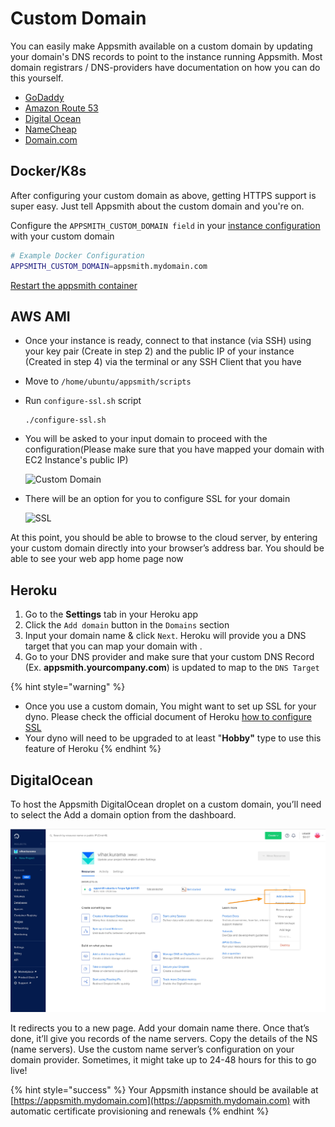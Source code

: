# Custom Domain

You can easily make Appsmith available on a custom domain by updating your domain's DNS records to point to the instance running Appsmith. Most domain registrars / DNS-providers have documentation on how you can do this yourself.

* [GoDaddy](https://in.godaddy.com/help/create-a-subdomain-4080)
* [Amazon Route 53](https://aws.amazon.com/premiumsupport/knowledge-center/create-subdomain-route-53/)
* [Digital Ocean](https://www.digitalocean.com/docs/networking/dns/how-to/add-subdomain/)
* [NameCheap](https://www.namecheap.com/support/knowledgebase/article.aspx/9776/2237/how-to-create-a-subdomain-for-my-domain)
* [Domain.com](https://www.domain.com/help/article/domain-management-how-to-update-subdomains)

## Docker/K8s

After configuring your custom domain as above, getting HTTPS support is super easy. Just tell Appsmith about the custom domain and you're on.

Configure the `APPSMITH_CUSTOM_DOMAIN field` in your [instance configuration](./) with your custom domain

```bash
# Example Docker Configuration
APPSMITH_CUSTOM_DOMAIN=appsmith.mydomain.com
```

[Restart the appsmith container](./)

## AWS AMI

* Once your instance is ready, connect to that instance \(via SSH\) using your key pair \(Create in step 2\) and the public IP of your instance \(Created in step 4\) via the terminal or any SSH Client that you have
* Move to `/home/ubuntu/appsmith/scripts`
* Run `configure-ssl.sh` script

  ```text
  ./configure-ssl.sh
  ```

* You will be asked to your input domain to proceed with the configuration\(Please make sure that you have mapped your domain with EC2 Instance's public IP\)

  ![Custom Domain](../../.gitbook/assets/aws-custom-domain.png)

* There will be an option for you to configure SSL for your domain

  ![SSL](../../.gitbook/assets/aws-ssl.png)

At this point, you should be able to browse to the cloud server, by entering your custom domain directly into your browser’s address bar. You should be able to see your web app home page now

## Heroku

1. Go to the **Settings** tab in your Heroku app
2. Click the `Add domain` button in the `Domains` section
3. Input your domain name & click `Next`. Heroku will provide you a DNS target that you can map your domain with .
4. Go to your DNS provider and make sure that your custom DNS Record \(Ex. **appsmith.yourcompany.com**\) is updated to map to the `DNS Target`

{% hint style="warning" %}
* Once you use a custom domain, You might want to set up SSL for your dyno. Please check the official document of Heroku [how to configure SSL](https://devcenter.heroku.com/articles/ssl)
* Your dyno will need to be upgraded to at least "**Hobby"** type to use this feature of Heroku
{% endhint %}

## DigitalOcean

To host the Appsmith DigitalOcean droplet on a custom domain, you’ll need to select the Add a domain option from the dashboard.

![](../../.gitbook/assets/custom_domain.jpeg)

It redirects you to a new page. Add your domain name there. Once that’s done, it’ll give you records of the name servers. Copy the details of the NS \(name servers\). Use the custom name server’s configuration on your domain provider. Sometimes, it might take up to 24-48 hours for this to go live!

{% hint style="success" %}
Your Appsmith instance should be available at [https://appsmith.mydomain.com](https://appsmith.mydomain.com) with automatic certificate provisioning and renewals
{% endhint %}

